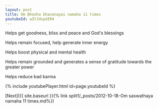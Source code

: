 ```yaml
---
layout: post
title: Om Bhooha bhavanayai namaha 11 times
youtubeId: wZtJdspdIR4
---
```

 
 
Helps get goodness, bliss and peace and God's blessings
 
Helps remain focused, help generate inner energy 
 
Helps boost physical and mental health 
 
Helps remain grounded and generates a sense of gratitude towards the greater power 
 
Helps reduce bad karma
 
 
 
 


{% include youtubePlayer.html id=page.youtubeId %}
 
[Next]({{ site.baseurl }}{% link  split1/_posts/2012-10-18-Om saswathaya namaha 11 times.md%})
 
